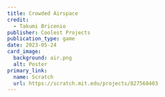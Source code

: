 ```yaml
---
title: Crowded Airspace
credit:
  - Takumi Bricenio
publisher: Coolest Projects
publication_type: game
date: 2023-05-24
card_image:
  background: air.png
  alt: Poster
primary_link:
  name: Scratch
  url: https://scratch.mit.edu/projects/827568403
---
```

